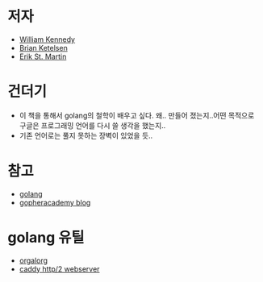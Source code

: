 # 저자
- [William Kennedy](https://www.goinggo.net/)
- [Brian Ketelsen](https://brianketelsen.com/about)
- [Erik St. Martin](https://github.com/erikstmartin)

# 건더기
- 이 책을 통해서 golang의 철학이 배우고 싶다. 왜.. 만들어 졌는지..어떤 목적으로 구글은 프로그래밍 언어를 다시 쓸 생각을 했는지..
- 기존 언어로는 풀지 못하는 장벽이 있었을 듯..

# 참고
- [golang](https://golang.org)
- [gopheracademy blog](https://blog.gopheracademy.com/)

# golang 유틸
- [orgalorg](https://github.com/reconquest/orgalorg)
- [caddy http/2 webserver](https://github.com/mholt/caddy)
